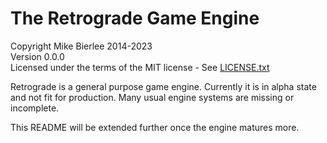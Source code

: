The Retrograde Game Engine
===
Copyright Mike Bierlee 2014-2023  
Version 0.0.0  
Licensed under the terms of the MIT license - See [LICENSE.txt](LICENSE.txt)

Retrograde is a general purpose game engine. Currently it is in alpha state 
and not fit for production. Many usual engine systems are missing or incomplete.

This README will be extended further once the engine matures more.